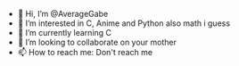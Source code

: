 - 👋 Hi, I’m @AverageGabe
- 👀 I’m interested in C, Anime and Python also math i guess
- 🌱 I’m currently learning C
- 💞️ I’m looking to collaborate on your mother
- 📫 How to reach me: Don't reach me

<!---
AverageGabe/AverageGabe is a ✨ special ✨ repository because its `README.md` (this file) appears on your GitHub profile.
You can click the Preview link to take a look at your changes.
--->
